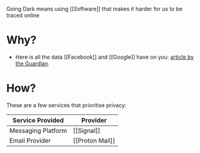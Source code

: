 Going Dark means using [[Software]] that makes it harder for us to be traced online

# Why?

- Here is all the data [[Facebook]] and [[Google]] have on you: [article by the Guardian](https://www.theguardian.com/commentisfree/2018/mar/28/all-the-data-facebook-google-has-on-you-privacy).

# How?

These are a few services that prioritise privacy:

| Service Provided | Provider |
| ----------------- | --------- |
| Messaging Platform | [[Signal]] |
 | Email Provider | [[Proton Mail]] |
 